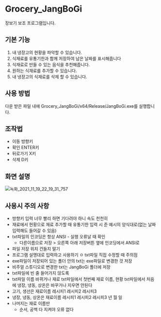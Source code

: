 # Grocery_JangBoGi
장보기 보조 프로그램입니다.

## 기본 기능
1. 내 냉장고의 현황을 파악할 수 있습니다.
2. 식재료를 유통기한과 함께 저장하여 남은 날짜를 표시해줍니다
3. 식재료로 만들 수 있는 음식을 추천해줍니다.
4. 원하는 식재료를 추가할 수 있습니다.
5. 내 냉장고의 식재료를 삭제 할 수 있습니다.

## 사용 방법
다운 받은 파일 내에 Grocery_JangBoGi/x64/Release/JangBoGi.exe를 실행합니다.

## 조작법
+ 이동    방향키
+ 확인    ENTER키
+ 뒤로가기 X키
+ 삭제    D키

## 화면 설명
![녹화_2021_11_19_22_19_31_757](https://user-images.githubusercontent.com/84121891/142629560-f068b194-0788-438e-ae1f-3945899defda.gif)

## 사용시 주의 사항
- 방향키 입력 너무 빨리 하면 기다려야 하니 속도 천천히
- 재료에서 현황으로 재료 추가할 때 유통기한 입력 시 준 예시의 양식대로(없는 날짜 입력해도 들어갈 수 있음)
- txt파일의 인코딩은 항상 ANSI - 실행 오류날 때 확인
    - 다른이름으로 저장 > 오른쪽 아래 저장버튼 옆에 인코딩에서 ANSI로
- 파일 저장 위치 건들지 말기
- 프로그램 설명대로 입력하고 사용하기
ㅇ txt파일 직접 수정할 때 주의점
- exe파일이 저장되어 있는 폴더 안의 txt는 exe파일로 변경한 것 저장
- 비주얼 스튜디오로 변경한 txt는 JangBoGi 폴더에 저장
- txt파일에 빈 줄 들어가지 않도록
- txt파일 이름 바뀌거나 재료 txt파일에서 첫번째 재료 이름, 현황 txt파일에서 처음에 냉장, 냉동, 상온은 바꾸거나 지우면 안된다
- 고기, 생선은 재료이름 레시피1 레시피2 레시피3
- 냉장, 냉동, 상온은 재료이름 레시피1 레시피2 레시피3 년 월 일
- 나머지는 재료 이름만
    - 순서, 공백 다 지켜야 오류 없다
